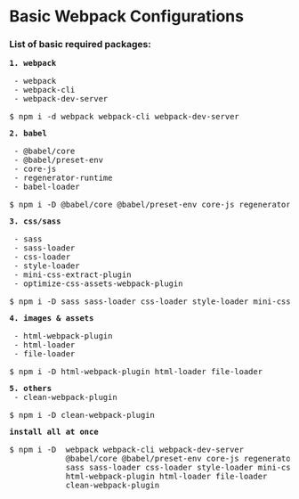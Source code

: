 # Basic Webpack Configurations

### List of basic required packages:


<pre>
<b>1. webpack</b>

 - webpack
 - webpack-cli
 - webpack-dev-server

$ npm i -d webpack webpack-cli webpack-dev-server
</pre>
<pre>
<b>2. babel</b>

 - @babel/core
 - @babel/preset-env
 - core-js
 - regenerator-runtime
 - babel-loader
   
$ npm i -D @babel/core @babel/preset-env core-js regenerator-runtime babel-loader
</pre>
<pre>
<b>3. css/sass</b>

 - sass
 - sass-loader
 - css-loader
 - style-loader
 - mini-css-extract-plugin
 - optimize-css-assets-webpack-plugin
      
$ npm i -D sass sass-loader css-loader style-loader mini-css-extract-plugin optimize-css-assets-webpack-plugin
</pre>
<pre>
<b>4. images & assets</b>

 - html-webpack-plugin
 - html-loader
 - file-loader
      
$ npm i -D html-webpack-plugin html-loader file-loader
</pre>
<pre>
<b>5. others</b>
 - clean-webpack-plugin
      
$ npm i -D clean-webpack-plugin
</pre>
<pre>
<b>install all at once</b>

$ npm i -D  webpack webpack-cli webpack-dev-server 
            @babel/core @babel/preset-env core-js regenerator-runtime babel-loader 
            sass sass-loader css-loader style-loader mini-css-extract-plugin optimize-css-assets-webpack-plugin 
            html-webpack-plugin html-loader file-loader 
            clean-webpack-plugin
</pre>
